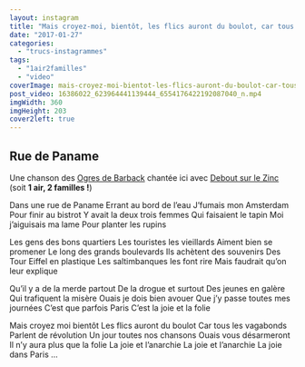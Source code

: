 ```yaml
---
layout: instagram
title: "Mais croyez-moi, bientôt, les flics auront du boulot, car tous les vagabonds parlent de révolution. #1air2familles"
date: "2017-01-27"
categories: 
  - "trucs-instagrammes"
tags: 
  - "1air2familles"
  - "video"
coverImage: mais-croyez-moi-bientot-les-flics-auront-du-boulot-car-tous-les-vagabonds-parlent-de-revolution.-1ai.jpg
post_video: 16386022_623964441139444_6554176422192087040_n.mp4
imgWidth: 360
imgHeight: 203
cover2left: true
---
```


## Rue de Paname

Une chanson des [Ogres de Barback](https://lesogres.com/) chantée ici avec [Debout sur le Zinc](https://www.dslz.org/) (soit **1 air, 2 familles !**)

Dans une rue de Paname Errant au bord de l’eau J’fumais mon Amsterdam Pour finir au bistrot Y avait la deux trois femmes Qui faisaient le tapin Moi j’aiguisais ma lame Pour planter les rupins

Les gens des bons quartiers Les touristes les vieillards Aiment bien se promener Le long des grands boulevards Ils achètent des souvenirs Des Tour Eiffel en plastique Les saltimbanques les font rire Mais faudrait qu’on leur explique

Qu’il y a de la merde partout De la drogue et surtout Des jeunes en galère Qui trafiquent la misère Ouais je dois bien avouer Que j’y passe toutes mes journées C’est que parfois Paris C’est la joie et la folie

Mais croyez moi bientôt Les flics auront du boulot Car tous les vagabonds Parlent de révolution Un jour toutes nos chansons Ouais vous désarmeront Il n’y aura plus que la folie La joie et l’anarchie La joie et l’anarchie La joie dans Paris ...
